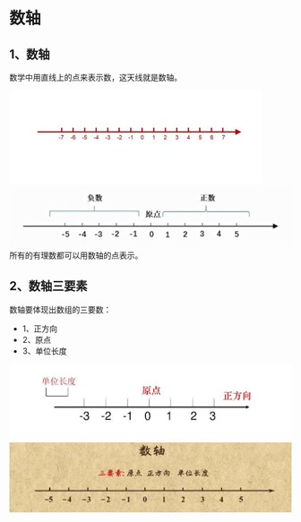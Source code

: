 # 数轴

## 1、数轴
数学中用直线上的点来表示数，这天线就是数轴。

![](../images/数轴1.jpeg)
![](../images/数轴2.jpeg)
所有的有理数都可以用数轴的点表示。

## 2、数轴三要素
数轴要体现出数组的三要数：
- 1、正方向
- 2、原点
- 3、单位长度

![](../images/数轴3.png)
![](../images/数轴4.png)